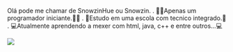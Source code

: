 Olá pode me chamar de SnowzinHue ou Snowzin.
. 👨‍💻Apenas um programador iniciante.👨‍💻
. 🏫Estudo em uma escola com tecnico integrado.🏫
. 💻Atualmente aprendendo a mexer com html, java, c++ e entre outros...💻

<img id="savage" src="https://media1.tenor.com/images/7d25e841b54bdf540af8e307d69db11d/tenor.gif?itemid=15986252">

<!---
SnowzinHue/SnowzinHue is a ✨ special ✨ repository because its `README.md` (this file) appears on your GitHub profile.
You can click the Preview link to take a look at your changes.
--->

